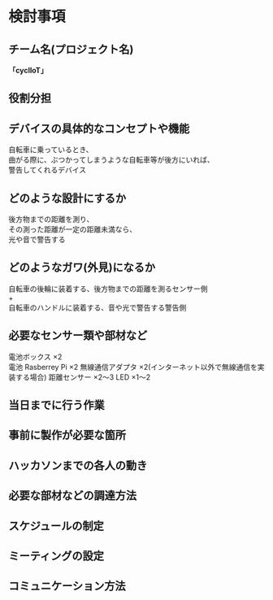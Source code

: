 # 検討事項

## チーム名(プロジェクト名)
**「cyclIoT」**


## 役割分担

## デバイスの具体的なコンセプトや機能
自転車に乗っているとき、  
曲がる際に、ぶつかってしまうような自転車等が後方にいれば、  
警告してくれるデバイス

## どのような設計にするか
後方物までの距離を測り、  
その測った距離が一定の距離未満なら、  
光や音で警告する

## どのようなガワ(外見)になるか
自転車の後輪に装着する、後方物までの距離を測るセンサー側  
+  
自転車のハンドルに装着する、音や光で警告する警告側

## 必要なセンサー類や部材など
電池ボックス ×2  
電池
Rasberrey Pi ×2
無線通信アダプタ ×2(インターネット以外で無線通信を実装する場合)
距離センサー ×2～3
LED ×1～2

## 当日までに行う作業

## 事前に製作が必要な箇所

## ハッカソンまでの各人の動き

## 必要な部材などの調達方法

## スケジュールの制定

## ミーティングの設定

## コミュニケーション方法
